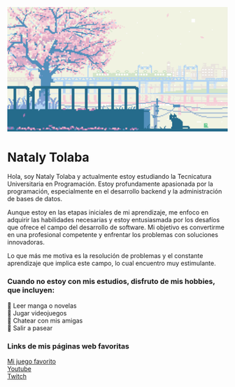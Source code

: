 ![gif-rosa](./assets/1711593.gif)

# Nataly Tolaba 

Hola, soy Nataly Tolaba y actualmente estoy estudiando la Tecnicatura Universitaria en Programación. Estoy profundamente apasionada por la programación, especialmente en el desarrollo backend y la administración de bases de datos.

Aunque estoy en las etapas iniciales de mi aprendizaje, me enfoco en adquirir las habilidades necesarias y estoy entusiasmada por los desafíos que ofrece el campo del desarrollo de software. Mi objetivo es convertirme en una profesional competente y enfrentar los problemas con soluciones innovadoras.

Lo que más me motiva es la resolución de problemas y el constante aprendizaje que implica este campo, lo cual encuentro muy estimulante.


### Cuando no estoy con mis estudios, disfruto de mis hobbies, que incluyen:

🌸 Leer manga o novelas  
🌸 Jugar videojuegos  
🌸 Chatear con mis amigas  
🌸 Salir a pasear  

### Links de mis páginas web favoritas 

[Mi juego favorito](https://lifemakeover.archosaur.com/)  
[Youtube](https://www.youtube.com/)  
[Twitch](https://www.twitch.tv/)  
 



